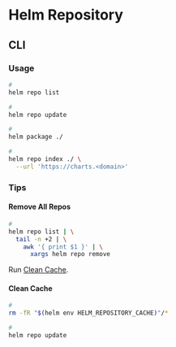 # Helm Repository

## CLI

### Usage

```sh
#
helm repo list

#
helm repo update

#
helm package ./

#
helm repo index ./ \
  --url 'https://charts.<domain>'
```

### Tips

#### Remove All Repos

```sh
#
helm repo list | \
  tail -n +2 | \
    awk '{ print $1 }' | \
      xargs helm repo remove
```

Run [Clean Cache](#clean-cache).

#### Clean Cache

```sh
#
rm -fR "$(helm env HELM_REPOSITORY_CACHE)"/*

#
helm repo update
```
